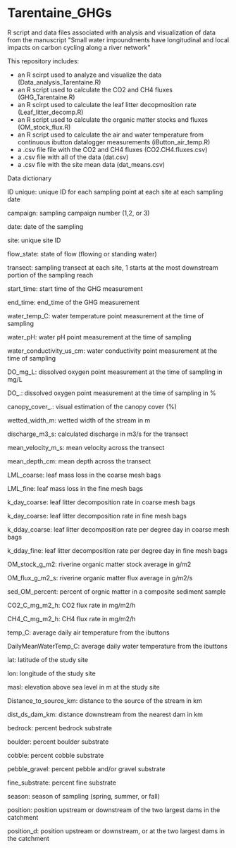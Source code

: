 # Tarentaine_GHGs
R script and data files associated with analysis and visualization of data from the manuscript "Small water impoundments have longitudinal and local impacts on carbon cycling along a river network"

This repository includes: 
- an R scirpt used to analyze and visualize the data (Data_analysis_Tarentaine.R)
- an R script used to calculate the CO2 and CH4 fluxes (GHG_Tarentaine.R)
- an R scirpt used to calculate the leaf litter decopmosition rate (Leaf_litter_decomp.R)
- an R script used to calculate the organic matter stocks and fluxes (OM_stock_flux.R)
- an R script used to calculate the air and water temperature from continuous ibutton datalogger measurements (iButton_air_temp.R)
- a .csv file file with the CO2 and CH4 fluxes (CO2.CH4.fluxes.csv)
- a .csv file with all of the data (dat.csv)
- a .csv file with the site mean data (dat_means.csv)

Data dictionary

ID unique: unique ID for each sampling point at each site at each sampling date

campaign: sampling campaign number (1,2, or 3)

date: date of the sampling

site: unique site ID

flow_state: state of flow (flowing or standing water)

transect: sampling transect at each site, 1 starts at the most downstream portion of the sampling reach

start_time: start time of the GHG measurement

end_time: end_time of the GHG measurement

water_temp_C: water temperature point measurement at the time of sampling

water_pH: water pH point measurement at the time of sampling

water_conductivity_us_cm: water conductivity point measurement at the time of sampling

DO_mg_L: dissolved oxygen point measurement at the time of sampling in mg/L

DO_.: dissolved oxygen point measurement at the time of sampling in %

canopy_cover_.: visual estimation of the canopy cover (%)

wetted_width_m: wetted width of the stream in m

discharge_m3_s: calculated discharge in m3/s for the transect

mean_velocity_m_s: mean velocity across the transect

mean_depth_cm: mean depth across the transect

LML_coarse: leaf mass loss in the coarse mesh bags

LML_fine: leaf mass loss in the fine mesh bags

k_day_coarse: leaf litter decomposition rate in coarse mesh bags

k_day_coarse: leaf litter decomposition rate in fine mesh bags

k_dday_coarse: leaf litter decomposition rate per degree day in coarse mesh bags

k_dday_fine: leaf litter decomposition rate per degree day in fine mesh bags

OM_stock_g_m2: riverine organic matter stock average in g/m2

OM_flux_g_m2_s: riverine organic matter flux average in g/m2/s

sed_OM_percent: percent of orgnic matter in a composite sediment sample

CO2_C_mg_m2_h: CO2 flux rate in mg/m2/h

CH4_C_mg_m2_h: CH4 flux rate in mg/m2/h

temp_C: average daily air temperature from the ibuttons

DailyMeanWaterTemp_C: average daily water temperature from the ibuttons

lat: latitude of the study site

lon: longitude of the study site

masl: elevation above sea level in m at the study site

Distance_to_source_km: distance to the source of the stream in km

dist_ds_dam_km: distance downstream from the nearest dam in km

bedrock: percent bedrock substrate

boulder: percent boulder substrate

cobble: percent cobble substrate

pebble_gravel: percent pebble and/or gravel substrate

fine_substrate: percent fine substrate

season: season of sampling (spring, summer, or fall) 

position: position upstream or downstream of the two largest dams in the catchment

position_d: position upstream or downstream, or at the two largest dams in the catchment






















